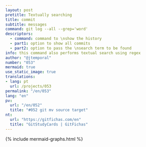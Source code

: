 ```yaml
---
layout: post
pretitle: Textually searching
title: commit
subtitle: messages
command: git log --all --grep='word'
descriptors:
  - command: command to \nshow the history
  - part1: option to show all commits
  - part2: option to pass the \nsearch term to be found
info: this command also performs textual search using regex
author: "@jtemporal"
number: "053"
mermaid: true
use_static_image: true
translations:
- lang: pt
  url: /projects/053
permalink: "/en/053"
lang: "en"
pv: 
  url: "/en/052"
  title: "#052 git mv source target"
nt:
  url: "https://gitfichas.com/en"
  title: "GitStudyCards | GitFichas"
---
```


{% include mermaid-graphs.html %}